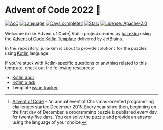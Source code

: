 # Advent of Code 2022 🎅

[![AoC](https://img.shields.io/badge/Advent%20of%20Code-2022-brightgreen?style=for-the-badge)](https://adventofcode.com/2022)
[![Language](https://img.shields.io/badge/Language-Kotlin-ff69b4?style=for-the-badge)](https://kotlinlang.org/)
[![Days completed](https://img.shields.io/badge/Days%20Completed-12-red?style=for-the-badge)](https://github.com/julia-kim/advent-of-code-2022/tree/main/src/main/kotlin/days)
[![Stars](https://img.shields.io/badge/Stars%20⭐%20-27-yellow?style=for-the-badge)](https://github.com/julia-kim/advent-of-code-2022/tree/main/src/main/kotlin/days)
[![License: Apache-2.0](https://img.shields.io/github/license/julia-kim/advent-of-code-2022?style=for-the-badge)](https://www.apache.org/licenses/LICENSE-2.0)

Welcome to the Advent of Code[^aoc] Kotlin project created by [julia-kim][github] using the [Advent of Code Kotlin Template][template] delivered by JetBrains.

In this repository, julia-kim is about to provide solutions for the puzzles using [Kotlin][kotlin] language.

If you're stuck with Kotlin-specific questions or anything related to this template, check out the following resources:

- [Kotlin docs][docs]
- [Kotlin Slack][slack]
- Template [issue tracker][issues]


[^aoc]:
    [Advent of Code][aoc] – An annual event of Christmas-oriented programming challenges started December 2015.
    Every year since then, beginning on the first day of December, a programming puzzle is published every day for twenty-five days.
    You can solve the puzzle and provide an answer using the language of your choice.

[aoc]: https://adventofcode.com
[docs]: https://kotlinlang.org/docs/home.html
[github]: https://github.com/julia-kim
[issues]: https://github.com/kotlin-hands-on/advent-of-code-kotlin-template/issues
[kotlin]: https://kotlinlang.org
[slack]: https://surveys.jetbrains.com/s3/kotlin-slack-sign-up
[template]: https://github.com/kotlin-hands-on/advent-of-code-kotlin-template

